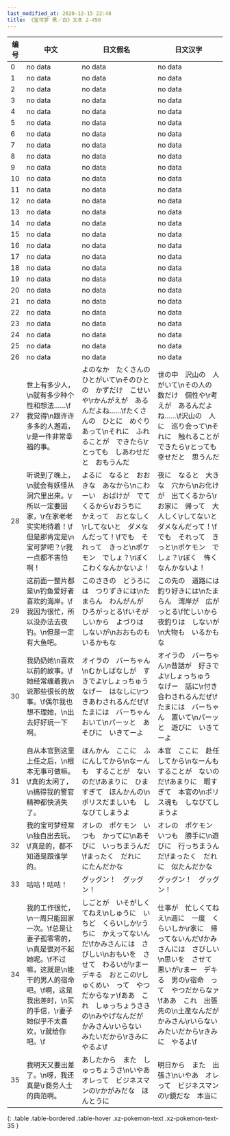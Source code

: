 ```yaml
---
last_modified_at: 2020-12-15 22:48
title: 《宝可梦 黑／白》文本 2-450
---
```

| 编号 | 中文 | 日文假名 | 日文汉字 |
| ---- | ---- | ---- | --- |
| 0 | no data | no data | no data |
| 1 | no data | no data | no data |
| 2 | no data | no data | no data |
| 3 | no data | no data | no data |
| 4 | no data | no data | no data |
| 5 | no data | no data | no data |
| 6 | no data | no data | no data |
| 7 | no data | no data | no data |
| 8 | no data | no data | no data |
| 9 | no data | no data | no data |
| 10 | no data | no data | no data |
| 11 | no data | no data | no data |
| 12 | no data | no data | no data |
| 13 | no data | no data | no data |
| 14 | no data | no data | no data |
| 15 | no data | no data | no data |
| 16 | no data | no data | no data |
| 17 | no data | no data | no data |
| 18 | no data | no data | no data |
| 19 | no data | no data | no data |
| 20 | no data | no data | no data |
| 21 | no data | no data | no data |
| 22 | no data | no data | no data |
| 23 | no data | no data | no data |
| 24 | no data | no data | no data |
| 25 | no data | no data | no data |
| 26 | no data | no data | no data |
| 27 | 世上有多少人，\n就有多少种个性和想法……\f我觉得\n跟许许多多的人邂逅，\r是一件非常幸福的事。 | よのなか　たくさんの　ひとがいて\nそのひとの　かずだけ　こせいや\rかんがえが　あるんだよね……\fたくさんの　ひとに　めぐりあって\nそれに　ふれることが　できたら\rとっても　しあわせだと　おもうんだ | 世の中　沢山の　人がいて\nその人の　数だけ　個性や\r考えが　あるんだよね……\f沢山の　人に　巡り会って\nそれに　触れることが　できたら\rとっても　幸せだと　思うんだ |
| 28 | 听说到了晚上，\n就会有妖怪从洞穴里出来。\r所以一定要回家，\r在家老老实实地待着！\f但是那肯定是\n宝可梦吧？\r我一点都不害怕啊！ | よるに　なると　おおきな　あなから\nこわーい　おばけが　でてくるから\rおうちに　かえって　おとなしく\rしてないと　ダメなんだって！\fでも　それって　きっと\nポケモン　でしょ？\rぼく　こわくなんかないよ！ | 夜に　なると　大きな　穴から\nお化けが　出てくるから\rお家に　帰って　大人しく\rしてないと　ダメなんだって！\fでも　それって　きっと\nポケモン　でしょ？\rぼく　怖くなんかないよ！ |
| 29 | 这前面一整片都是\n钓鱼爱好者喜欢的海岸。\f我因为很忙，所以没办法去夜钓。\n但是一定有大鱼吧。 | このさきの　どうろには　つりずきには\nたまらん　わんがんが　ひろがっとる\fいそがしいから　よづりは　しないが\nおおものも　いるかもな | この先の　道路には　釣り好きには\nたまらん　湾岸が　広がっとる\f忙しいから　夜釣りは　しないが\n大物も　いるかもな |
| 30 | 我奶奶她\n喜欢以前的故事。\f她经常缠着我\n说那些很长的故事。\f偶尔我也想不理她，\n出去好好玩一下啊。 | オイラの　バーちゃん\nむかしばなしが　すきでよ\rしょっちゅう　なげー　はなしに\rつきあわされるんだぜ\fたまには　バーちゃん　おいて\nパーッと　あそびに　いきてーよ | オイラの　バーちゃん\n昔話が　好きでよ\rしょっちゅう　なげー　話に\r付き合わされるんだぜ\fたまには　バーちゃん　置いて\nパーッと　遊びに　いきてーよ |
| 31 | 自从本官到这里上任之后，\n根本无事可做嘛。\f真的太闲了，\n搞得我的警官精神都快消失了。 | ほんかん　ここに　ふにんしてから\nなーんも　することが　ないのだ\fあまりに　ひますぎて　ほんかんの\nポリスだましいも　しなびてしまうよ | 本官　ここに　赴任してから\nなーんも　することが　ないのだ\fあまりに　暇すぎて　本官の\nポリス魂も　しなびてしまうよ |
| 32 | 我的宝可梦经常\n独自出去玩。\f真是的，都不知道是跟谁学的。 | オレの　ポケモン　いつも　かってに\nあそびに　いっちまうんだ\fまったく　だれに　にたんだかな | オレの　ポケモン　いつも　勝手に\n遊びに　行っちまうんだ\fまったく　だれに　似たんだかな |
| 33 | 咕咕！咕咕！ | グッグン！　グッグン！ | グッグン！　グッグン！ |
| 34 | 我的工作很忙，\n一周只能回家一次。\f总是让妻子孤零零的，\n真是很对不起她呢。\f不过嘛，这就是\n能干的男人的宿命吧。\f啊，这是我出差时，\n买的手信，\r妻子她似乎不太喜欢，\r就给你吧。\f | しごとが　いそがしくてねえ\nしゅうに　いちど　くらいしか\rうちに　かえってないんだ\fかみさんには　さびしい\nおもいを　させて　わるいが\rまー　デキる　おとこの\rしゅくめい　って　やつだからなァ\fああ　これ　しゅっちょうさきの\nみやげなんだが　かみさん\rいらない　みたいだから\rきみに　やるよ\f | 仕事が　忙しくてねえ\n週に　一度　くらいしか\r家に　帰ってないんだ\fかみさんには　さびしい\n思いを　させて　悪いが\rまー　デキる　男の\r宿命　って　やつだからなァ\fああ　これ　出張先の\n土産なんだが　かみさん\rいらない　みたいだから\rきみに　やるよ\f |
| 35 | 我明天又要出差了。\n呀，我还真是\r商务人士的典范啊。 | あしたから　また　しゅっちょうさ\nいやあ　オレって　ビジネスマンの\rかがみだな　ほんとうに | 明日から　また　出張さ\nいやあ　オレって　ビジネスマンの\r鏡だな　本当に |
{: .table .table-bordered .table-hover .xz-pokemon-text .xz-pokemon-text-35 }